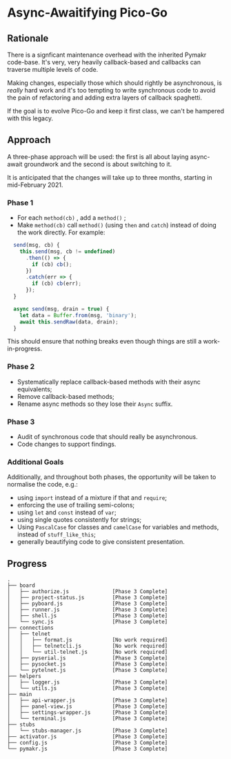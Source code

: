 # Async-Awaitifying Pico-Go

## Rationale

There is a signficant maintenance overhead with the inherited Pymakr code-base. It's very, very heavily callback-based and callbacks can traverse multiple levels of code. 

Making changes, especially those which should rightly be asynchronous, is *really* hard work and it's too tempting to write synchronous code to avoid the pain of refactoring and adding extra layers of callback spaghetti.

If the goal is to evolve Pico-Go and keep it first class, we can't be hampered with this legacy.

## Approach

A three-phase approach will be used: the first is all about laying async-await groundwork and the second is about switching to it.

It is anticipated that the changes will take up to three months, starting in mid-February 2021.

### Phase 1

* For each `method(cb)` , add a `method()` ;
* Make `method(cb)` call `method()` (using `then` and `catch`) instead of doing the work directly. For example:

```js
  send(msg, cb) {
    this.send(msg, cb != undefined)
      .then(() => {
        if (cb) cb();
      })
      .catch(err => {
        if (cb) cb(err);
      });
  }

  async send(msg, drain = true) {
    let data = Buffer.from(msg, 'binary');
    await this.sendRaw(data, drain);
  }
```

This should ensure that nothing breaks even though things are still a work-in-progress.

### Phase 2

* Systematically replace callback-based methods with their async equivalents;
* Remove callback-based methods;
* Rename async methods so they lose their `Async`  suffix.

### Phase 3

* Audit of synchronous code that should really be asynchronous.
* Code changes to support findings.

### Additional Goals

Additionally, and throughout both phases, the opportunity will be taken to normalise the code, e.g.:

* using `import` instead of a mixture if that and `require`;
* enforcing the use of trailing semi-colons;
* using `let` and `const` instead of `var`;
* using single quotes consistently for strings;
* Using `PascalCase` for classes and `camelCase` for variables and methods, instead of `stuff_like_this`;
* generally beautifying code to give consistent presentation.

## Progress


```
.
├── board
│   ├── authorize.js              [Phase 3 Complete]
│   ├── project-status.js         [Phase 3 Complete]
│   ├── pyboard.js                [Phase 3 Complete]
│   ├── runner.js                 [Phase 3 Complete]
│   ├── shell.js                  [Phase 3 Complete]
│   └── sync.js                   [Phase 3 Complete]
├── connections
│   ├── telnet
│   │   ├── format.js             [No work required]
│   │   ├── telnetcli.js          [No work required]
│   │   └── util-telnet.js        [No work required]
│   ├── pyserial.js               [Phase 3 Complete]
│   ├── pysocket.js               [Phase 3 Complete]
│   └── pytelnet.js               [Phase 3 Complete]
├── helpers
│   ├── logger.js                 [Phase 3 Complete]
│   └── utils.js                  [Phase 3 Complete]
├── main
│   ├── api-wrapper.js            [Phase 3 Complete]
│   ├── panel-view.js             [Phase 3 Complete]
│   ├── settings-wrapper.js       [Phase 3 Complete]
│   └── terminal.js               [Phase 3 Complete]
├── stubs
│   └── stubs-manager.js          [Phase 3 Complete]
├── activator.js                  [Phase 3 Complete]
├── config.js                     [Phase 3 Complete]
└── pymakr.js                     [Phase 3 Complete]

```
